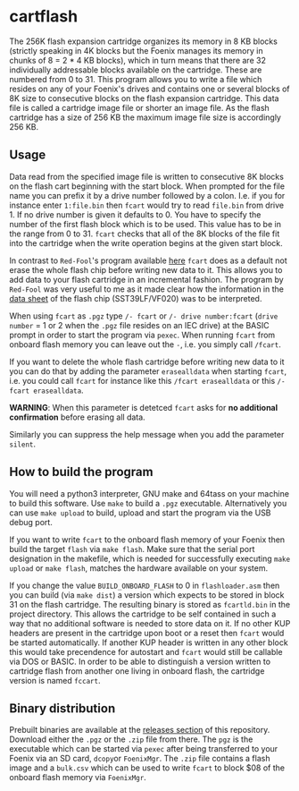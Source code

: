# cartflash

The 256K flash expansion cartridge organizes its memory in 8 KB blocks (strictly speaking in 4K blocks but the 
Foenix manages its memory in chunks of 8 = 2 * 4 KB blocks), which in turn means that there are 32 individually 
addressable blocks available on the cartridge. These are numbered from 0 to 31. This program allows you to write
a file which resides on any of your Foenix's drives and contains one or several blocks of 8K size to
consecutive blocks on the flash expansion cartridge. This data file is called a cartridge image file or shorter 
an image file. As the flash cartridge has a size of 256 KB the maximum image file size is accordingly 256 KB. 

## Usage

Data read from the specified image file is written to consecutive 8K blocks on the flash cart beginning with the start block. 
When prompted for the file name you can prefix it by a drive number followed by a colon. I.e. if you for instance enter
`1:file.bin` then `fcart` would  try to read  `file.bin` from drive 1. If no drive number is given it defaults to 0. You have 
to specify the number of the first flash block which is to be used. This value has to be in the range from 0 to 31. `fcart` 
checks that all of the 8K blocks of the file fit into the cartridge when the write operation begins at the given start block.

In contrast to `Red-Fool`'s program available [here](https://github.com/Red-Fool/F256_FlashCart ) `fcart`
does as a default not erase the whole flash chip before writing new data to it. This allows you to add data to
your flash cartridge in an incremental fashion. The program by `Red-Fool` was very useful to me as it
made clear how the information in the [data sheet](https://ww1.microchip.com/downloads/en/DeviceDoc/20005023B.pdf) 
of the flash chip (SST39LF/VF020) was to be interpreted.

When using `fcart` as `.pgz` type `/- fcart` or `/- drive number:fcart` (`drive number` = 1 or 2 when the `.pgz` 
file resides on an IEC drive) at the BASIC prompt in order to start the program via `pexec`. When running `fcart` 
from onboard flash memory you can leave out the `-`, i.e. you simply call `/fcart`.

If you want to delete the whole flash cartridge before writing new data to it you can do that by adding the parameter 
`erasealldata` when starting `fcart`, i.e. you could call `fcart` for instance like this `/fcart erasealldata` or this
`/- fcart erasealldata`.

**WARNING**: When this parameter is detetced `fcart` asks for **no additional confirmation** before erasing all data.

Similarly you can suppress the help message when you add the parameter `silent`.

## How to build the program

You will need a python3 interpreter, GNU make and 64tass on your machine to build this software.
Use `make` to build a `.pgz` executable. Alternatively you can use `make upload` to build, upload and start the program 
via the USB debug port.

If you want to write `fcart` to the onboard flash memory of your Foenix then build the target `flash` via `make flash`. 
Make sure that the serial port designation in the makefile, which is needed for successfully executing  `make upload` or 
`make flash`, matches the hardware available on your system.

If you change the value `BUILD_ONBOARD_FLASH` to 0 in `flashloader.asm` then you can build (via `make dist`) a version 
which expects to be stored in block 31 on the flash cartridge. The resulting binary is stored as `fcartld.bin` in the 
project directory. This allows the cartridge to be self contained in such  a way that no additional software is needed 
to store data on it. If no other KUP headers are present in the cartridge upon boot or a reset then  `fcart` would be 
started automatically. If another KUP header is written in any other block this would take precendence for autostart 
and `fcart` would still be callable via DOS or BASIC. In order to be able to distinguish a version written to cartridge 
flash from another one living in onboard flash, the cartridge version is named `fccart`.

## Binary distribution

Prebuilt binaries are available at the [releases section](https://github.com/rmsk2/cartflash/releases) of this repository. 
Download either the `.pgz` or the `.zip` file from there. The `pgz` is the executable which can be started via `pexec`
after being transferred to your Foenix via an SD card, `dcopy`or `FoenixMgr`. The `.zip` file contains a flash image 
and a `bulk.csv` which can be used to write `fcart` to block $08 of the onboard flash memory via `FoenixMgr`.
